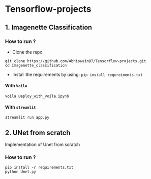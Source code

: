 # Tensorflow-projects

## 1. Imagenette Classification 

### How to run ?

- Clone the repo

```
git clone https://github.com/Abhiswain97/Tensorflow-projects.git
cd Imagenette_classification
```

- Install the requirements by using: `pip install requreiments.txt`

#### With `Voila`
 
```
voila Deploy_with_voila.ipynb
```

#### With `streamlit`

```
streamlit run app.py
```

## 2. UNet from scratch

Implementation of Unet from scratch

### How to run ?

```
pip install -r requirements.txt
python Unet.py
```


